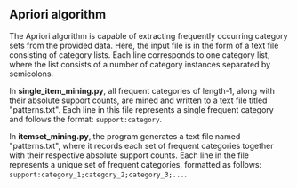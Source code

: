 ## Apriori algorithm

The Apriori algorithm is capable of extracting frequently occurring category sets from the provided data. Here, the input file is in the form of a text file consisting of category lists. Each line corresponds to one category list, where the list consists of a number of category instances separated by semicolons.

In **single_item_mining.py**, all frequent categories of length-1, along with their absolute support counts, are mined and written to a text file titled "patterns.txt". Each line in this file represents a single frequent category and follows the format: `support:category`.

In **itemset_mining.py**, the program generates a text file named "patterns.txt", where it records each set of frequent categories together with their respective absolute support counts. Each line in the file represents a unique set of frequent categories, formatted as follows: `support:category_1;category_2;category_3;...`.
